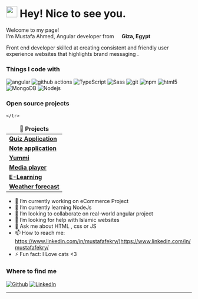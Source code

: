 <h1><img src="https://emojis.slackmojis.com/emojis/images/1531849430/4246/blob-sunglasses.gif?1531849430" width="30"/> Hey! Nice to see you.</h1>


<p>Welcome to my page! </br> I'm Mustafa Ahmed, Angular developer from <img src="https://cdn-icons-png.flaticon.com/128/323/323324.png" width="13"/> <b>Giza, Egypt</b></p>
<p>Front end developer skilled at creating consistent and friendly user experience websites that highlights brand messaging  .  </p>
<h3>Things I code with</h3>
<p>

  <img alt="angular" src="https://img.shields.io/badge/-Angular-DD0031?style=flat-square&logo=angular&logoColor=white" />
  <img alt="github actions" src="https://img.shields.io/badge/-Github_Actions-2088FF?style=flat-square&logo=github-actions&logoColor=white" />
  <img alt="TypeScript" src="https://img.shields.io/badge/-TypeScript-007ACC?style=flat-square&logo=typescript&logoColor=white" />
  <img alt="Sass" src="https://img.shields.io/badge/-Sass-CC6699?style=flat-square&logo=sass&logoColor=white" />
  <img alt="git" src="https://img.shields.io/badge/-Git-F05032?style=flat-square&logo=git&logoColor=white" />
  <img alt="npm" src="https://img.shields.io/badge/-NPM-CB3837?style=flat-square&logo=npm&logoColor=white" />
  <img alt="html5" src="https://img.shields.io/badge/-HTML5-E34F26?style=flat-square&logo=html5&logoColor=white" />
  <img alt="MongoDB" src="https://img.shields.io/badge/-MongoDB-13aa52?style=flat-square&logo=mongodb&logoColor=white" />
  <img alt="Nodejs" src="https://img.shields.io/badge/-Nodejs-43853d?style=flat-square&logo=Node.js&logoColor=white" />
</p>
<h3>Open source projects</h3>
<table>
  <thead align="center">
    <tr border: none;>
      <td><b>🎁 Projects</b></td>
      
    </tr>
  </thead>
  <tbody>
    <tr>
      <td><a href="https://github.com/mustafaahmed-f/QuizAppSourceCode "><b>Quiz Application</b></a></td>
    </tr>
	  <tr>
      <td><a href="https://github.com/mustafaahmed-f/note-app/tree/main"><b>Note application</b></a></td>
    </tr>
    <tr>
      <td><a href="https://github.com/mustafaahmed-f/yummi-new"><b>Yummi</b></a></td>
    </tr>
    <tr>
      <td><a href="https://github.com/mustafaahmed-f/MediaPlayer"><b>Media player </b></a></td>
    </tr>
    <tr>
      <td><a href="https://github.com/mustafaahmed-f/eLearningSourceCode"><b>E-Learning</b></a></td>
    </tr>
    <tr>
      <td><a href="https://github.com/mustafaahmed-f/weatherForecastSimpleProject"><b>Weather forecast</b></a></td>
    </tr>
  </tbody>
</table>

- 🔭 I’m currently working on eCommerce Project
- 🌱 I’m currently learning NodeJs
- 👯 I’m looking to collaborate on real-world angular project
- 🤔 I’m looking for help with Islamic websites
- 💬 Ask me about HTML , css or JS 
- 📫 How to reach me: https://www.linkedin.com/in/mustafafekry/)https://www.linkedin.com/in/mustafafekry/
- ⚡ Fun fact: I Love cats <3

<h3>Where to find me</h3>
<p><a href="https://github.com/mustafaahmed-f" target="_blank"><img alt="Github" src="https://img.shields.io/badge/GitHub-%2312100E.svg?&style=for-the-badge&logo=Github&logoColor=white" /></a>  <a href="https://www.linkedin.com/in/mustafafekry/" target="_blank"><img alt="LinkedIn" src="https://img.shields.io/badge/linkedin-%230077B5.svg?&style=for-the-badge&logo=linkedin&logoColor=white" /></a> 
</p>

----------------------------------


